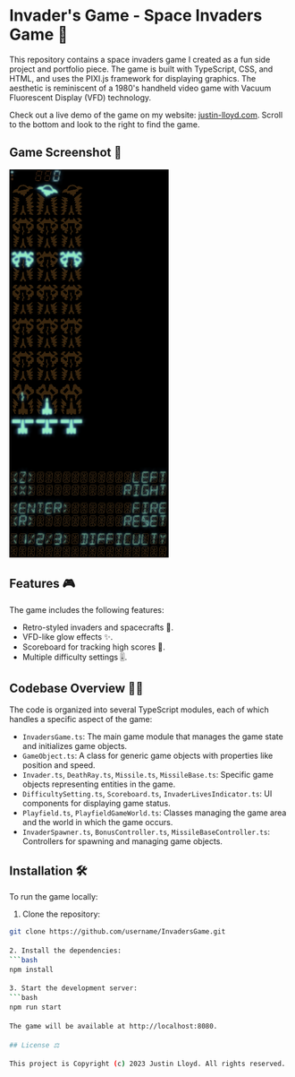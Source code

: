 # Invader's Game - Space Invaders Game 🚀

This repository contains a space invaders game I created as a fun side project and portfolio piece. The game is built with TypeScript, CSS, and HTML, and uses the PIXI.js framework for displaying graphics. The aesthetic is reminiscent of a 1980's handheld video game with Vacuum Fluorescent Display (VFD) technology.

Check out a live demo of the game on my website: [justin-lloyd.com](https://www.justin-lloyd.com). Scroll to the bottom and look to the right to find the game.

## Game Screenshot 📸

![Game Screenshot](screenshot-01.png)

## Features 🎮

The game includes the following features:

* Retro-styled invaders and spacecrafts 🚀.
* VFD-like glow effects ✨.
* Scoreboard for tracking high scores 📝.
* Multiple difficulty settings 🎚️.

## Codebase Overview 👨‍💻

The code is organized into several TypeScript modules, each of which handles a specific aspect of the game:

* `InvadersGame.ts`: The main game module that manages the game state and initializes game objects.
* `GameObject.ts`: A class for generic game objects with properties like position and speed.
* `Invader.ts`, `DeathRay.ts`, `Missile.ts`, `MissileBase.ts`: Specific game objects representing entities in the game.
* `DifficultySetting.ts`, `Scoreboard.ts`, `InvaderLivesIndicator.ts`: UI components for displaying game status.
* `Playfield.ts`, `PlayfieldGameWorld.ts`: Classes managing the game area and the world in which the game occurs.
* `InvaderSpawner.ts`, `BonusController.ts`, `MissileBaseController.ts`: Controllers for spawning and managing game objects.

## Installation 🛠️

To run the game locally:

1. Clone the repository:

```bash
git clone https://github.com/username/InvadersGame.git

2. Install the dependencies:
```bash
npm install

3. Start the development server:
```bash
npm run start

The game will be available at http://localhost:8080.

## License ⚖️

This project is Copyright (c) 2023 Justin Lloyd. All rights reserved.
